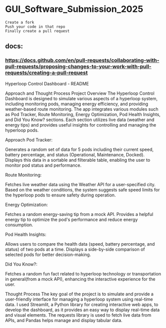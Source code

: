 # GUI_Software_Submission_2025

```
Create a fork
Push your code in that repo
Finally create a pull request
```
## docs:

### https://docs.github.com/en/pull-requests/collaborating-with-pull-requests/proposing-changes-to-your-work-with-pull-requests/creating-a-pull-request
Hyperloop Control Dashboard - README

Approach and Thought Process
Project Overview
The Hyperloop Control Dashboard is designed to simulate various aspects of a hyperloop system, including monitoring pods, managing energy efficiency, and providing weather-based route monitoring. The app integrates various modules such as Pod Tracker, Route Monitoring, Energy Optimization, Pod Health Insights, and Did You Know? sections. Each section utilizes live data (weather and energy tips) and provides useful insights for controlling and managing the hyperloop pods.

Approach
Pod Tracker:

Generates a random set of data for 5 pods including their current speed, battery percentage, and status (Operational, Maintenance, Docked).
Displays this data in a sortable and filterable table, enabling the user to monitor pod status and performance.

Route Monitoring:

Fetches live weather data using the Weather API for a user-specified city.
Based on the weather conditions, the system suggests safe speed limits for the hyperloop pods to ensure safety during operation.

Energy Optimization:

Fetches a random energy-saving tip from a mock API.
Provides a helpful energy tip to optimize the pod's performance and reduce energy consumption.

Pod Health Insights:

Allows users to compare the health data (speed, battery percentage, and status) of two pods at a time.
Displays a side-by-side comparison of selected pods for better decision-making.

Did You Know?:

Fetches a random fun fact related to hyperloop technology or transportation in general(from a mock API), enhancing the interactive experience for the user.

Thought Process
The key goal of the project is to simulate and provide a user-friendly interface for managing a hyperloop system using real-time data. I used Streamlit, a Python library for creating interactive web apps, to develop the dashboard, as it provides an easy way to display real-time data and visual elements. The requests library is used to fetch live data from APIs, and Pandas helps manage and display tabular data.
